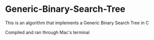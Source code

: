 # Generic-Binary-Search-Tree
This is an algorithm that implements a Generic Binary Search Tree in C

Compiled and ran through Mac's terminal
